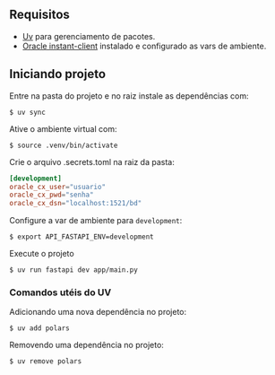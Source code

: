 ## Requisitos

* [Uv](https://docs.astral.sh/uv/) para gerenciamento de pacotes.
* [Oracle instant-client](https://download.oracle.com/otn_software/linux/instantclient/instantclient-basiclite-linuxx64.zip) instalado e configurado as vars de ambiente.


## Iniciando projeto

Entre na pasta do projeto e no raiz instale as dependências com:

```console
$ uv sync
```

Ative o ambiente virtual com:

```console
$ source .venv/bin/activate
```

Crie o arquivo .secrets.toml na raiz da pasta:

```toml
[development]
oracle_cx_user="usuario"
oracle_cx_pwd="senha"
oracle_cx_dsn="localhost:1521/bd"
```
Configure a var de ambiente para `development`:
```
$ export API_FASTAPI_ENV=development
```

Execute o projeto

```console
$ uv run fastapi dev app/main.py
```

### Comandos utéis do UV

Adicionando uma nova dependência no projeto:

```console
$ uv add polars
```

Removendo uma dependência no projeto:

```console
$ uv remove polars
```